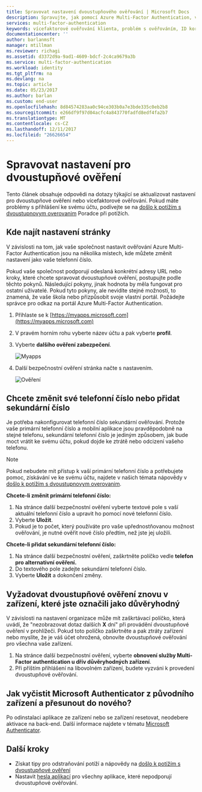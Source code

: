 ```yaml
---
title: Spravovat nastavení dvoustupňového ověřování | Microsoft Docs
description: Spravujte, jak pomocí Azure Multi-Factor Authentication, včetně změnu kontaktních informací nebo konfigurace zařízení.
services: multi-factor-authentication
keywords: vícefaktorové ověřování klienta, problém s ověřováním, ID korelace
documentationcenter: ''
author: barlanmsft
manager: mtillman
ms.reviewer: richagi
ms.assetid: d3372d9a-9ad1-4609-bdcf-2c4ca9679a3b
ms.service: multi-factor-authentication
ms.workload: identity
ms.tgt_pltfrm: na
ms.devlang: na
ms.topic: article
ms.date: 05/23/2017
ms.author: barlan
ms.custom: end-user
ms.openlocfilehash: 8d84574283aa0c94ce303b0a7e3bde335c0eb2b8
ms.sourcegitcommit: e266df9f97d04acfc4a843770fadfd8edf4fa2b7
ms.translationtype: MT
ms.contentlocale: cs-CZ
ms.lasthandoff: 12/11/2017
ms.locfileid: "26626654"
---
```

# <a name="manage-your-settings-for-two-step-verification"></a>Spravovat nastavení pro dvoustupňové ověření
Tento článek obsahuje odpovědi na dotazy týkající se aktualizovat nastavení pro dvoustupňové ověření nebo vícefaktorové ověřování. Pokud máte problémy s přihlášení ke svému účtu, podívejte se na [došlo k potížím s dvoustupnovym overovanim](multi-factor-authentication-end-user-troubleshoot.md) Poradce při potížích.

## <a name="where-to-find-the-settings-page"></a>Kde najít nastavení stránky
V závislosti na tom, jak vaše společnost nastavit ověřování Azure Multi-Factor Authentication jsou na několika místech, kde můžete změnit nastavení jako vaše telefonní číslo.

Pokud vaše společnost podporují odeslaná konkrétní adresy URL nebo kroky, které chcete spravovat dvoustupňové ověření, postupujte podle těchto pokynů. Následující pokyny, jinak hodnota by měla fungovat pro ostatní uživatelé. Pokud tyto pokyny, ale nevidíte stejné možnosti, to znamená, že vaše škola nebo přizpůsobit svoje vlastní portál. Požádejte správce pro odkaz na portál Azure Multi-Factor Authentication.

1. Přihlaste se k [https://myapps.microsoft.com](https://myapps.microsoft.com)  
2. V pravém horním rohu vyberte název účtu a pak vyberte **profil**.  
3. Vyberte **dalšího ověření zabezpečení**.  

    ![Myapps](./media/multi-factor-authentication-end-user-manage/myapps1.png)
4. Další bezpečnostní ověření stránka načte s nastavením.

    ![Ověření](./media/multi-factor-authentication-end-user-manage/proofup.png)

## <a name="i-want-to-change-my-phone-number-or-add-a-secondary-number"></a>Chcete změnit své telefonní číslo nebo přidat sekundární číslo
Je potřeba nakonfigurovat telefonní číslo sekundární ověřování.  Protože vaše primární telefonní číslo a mobilní aplikace jsou pravděpodobně na stejné telefonu, sekundární telefonní číslo je jediným způsobem, jak bude moct vrátit ke svému účtu, pokud dojde ke ztrátě nebo odcizení vašeho telefonu.

> [!NOTE]
> Pokud nebudete mít přístup k vaší primární telefonní číslo a potřebujete pomoc, získávání ve ke svému účtu, najdete v našich témata nápovědy v [došlo k potížím s dvoustupnovym overovanim](multi-factor-authentication-end-user-troubleshoot.md).  

**Chcete-li změnit primární telefonní číslo:**  

1. Na stránce další bezpečnostní ověření vyberte textové pole s vaší aktuální telefonní číslo a upravit ho pomocí nové telefonní číslo.  
2. Vyberte **Uložit**.  
3. Pokud je to počet, který používáte pro vaše upřednostňovanou možnost ověřování, je nutné ověřit nové číslo předtím, než jste jej uložili.  

**Chcete-li přidat sekundární telefonní číslo:**  

1. Na stránce další bezpečnostní ověření, zaškrtněte políčko vedle **telefon pro alternativní ověření.**  
2. Do textového pole zadejte sekundární telefonní číslo.  
3. Vyberte **Uložit** a dokončení změny.  

## <a name="require-two-step-verification-again-on-a-device-youve-marked-as-trusted"></a>Vyžadovat dvoustupňové ověření znovu v zařízení, které jste označili jako důvěryhodný

V závislosti na nastavení organizace může mít zaškrtávací políčko, která uvádí, že "nezobrazovat dotaz dalších **X** dní" při provádění dvoustupňové ověření v prohlížeči. Pokud toto políčko zaškrtněte a pak ztráty zařízení nebo myslíte, že je váš účet ohrožená, obnovíte dvoustupňové ověřování pro všechna vaše zařízení.

1. Na stránce další bezpečnostní ověření, vyberte **obnovení služby Multi-Factor authentication u dřív důvěryhodných zařízení**.
2. Při příštím přihlášení na libovolném zařízení, budete vyzváni k provedení dvoustupňové ověřování.

## <a name="how-do-i-clean-up-microsoft-authenticator-from-my-old-device-and-move-to-a-new-one"></a>Jak vyčistit Microsoft Authenticator z původního zařízení a přesunout do nového?
Po odinstalaci aplikace ze zařízení nebo se zařízení resetovat, neodebere aktivace na back-end. Další informace najdete v tématu [Microsoft Authenticator](microsoft-authenticator-app-how-to.md).

## <a name="next-steps"></a>Další kroky
* Získat tipy pro odstraňování potíží a nápovědy na [došlo k potížím s dvoustupňové ověření](multi-factor-authentication-end-user-troubleshoot.md)
* Nastavit [hesla aplikací](multi-factor-authentication-end-user-app-passwords.md) pro všechny aplikace, které nepodporují dvoustupňové ověřování.
